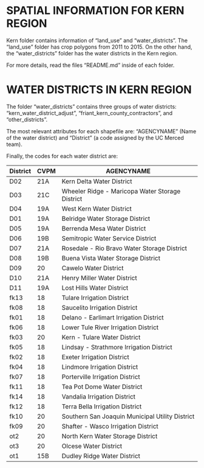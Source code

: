 # SPATIAL INFORMATION FOR KERN REGION


Kern folder contains information of “land_use” and “water_districts”. The “land_use” folder has crop polygons from 2011 to 2015. On the other hand, the “water_districts” folder has the water districts in the Kern region.

For more details, read the files “README.md” inside of each folder.

# WATER DISTRICTS IN KERN REGION

The folder “water_districts” contains three groups of water districts: “kern_water_district_adjust”, “friant_kern_county_contractors”, and “other_districts”. 

The most relevant attributes for each shapefile are: “AGENCYNAME” (Name of the water district) and “District” (a code assigned by the UC Merced team).

Finally, the codes for each water district are:


| District | CVPM |                   AGENCYNAME                    |
|----------|------|-------------------------------------------------|
| D02      | 21A  | Kern Delta Water District                       |
| D03      | 21C  | Wheeler Ridge - Maricopa Water Storage District |
| D04      | 19A  | West Kern Water District                        |
| D01      | 19A  | Belridge Water Storage District                 |
| D05      | 19A  | Berrenda Mesa Water District                    |
| D06      | 19B  | Semitropic Water Service District               |
| D07      | 21A  | Rosedale - Rio Bravo Water Storage District     |
| D08      | 19B  | Buena Vista Water Storage District              |
| D09      | 20   | Cawelo Water District                           |
| D10      | 21A  | Henry Miller Water District                     |
| D11      | 19A  | Lost Hills Water District                       |
| fk13     | 18   | Tulare Irrigation District                      |
| fk08     | 18   | Saucelito Irrigation District                   |
| fk01     | 18   | Delano - Earlimart Irrigation District          |
| fk06     | 18   | Lower Tule River Irrigation District            |
| fk03     | 20   | Kern - Tulare Water District                    |
| fk05     | 18   | Lindsay - Strathmore Irrigation District        |
| fk02     | 18   | Exeter Irrigation District                      |
| fk04     | 18   | Lindmore Irrigation District                    |
| fk07     | 18   | Porterville Irrigation District                 |
| fk11     | 18   | Tea Pot Dome Water District                     |
| fk14     | 18   | Vandalia Irrigation District                    |
| fk12     | 18   | Terra Bella Irrigation District                 |
| fk10     | 20   | Southern San Joaquin Municipal Utility District |
| fk09     | 20   | Shafter - Wasco Irrigation District             |
| ot2      | 20   | North Kern Water Storage District               |
| ot3      | 20   | Olcese Water District                           |
| ot1      | 15B  | Dudley Ridge Water District                     |

